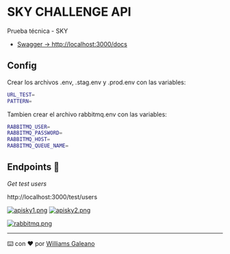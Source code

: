 # SKY CHALLENGE API

Prueba técnica - SKY
- [Swagger -> http://localhost:3000/docs](http://localhost:3000/docs)

## Config
Crear los archivos .env, .stag.env y .prod.env con las variables:

```bash
URL_TEST=
PATTERN=
```

Tambien crear el archivo rabbitmq.env con las variables: 

```bash
RABBITMQ_USER=
RABBITMQ_PASSWORD=
RABBITMQ_HOST=
RABBITMQ_QUEUE_NAME=
```

## Endpoints 🚀

_Get test users_

http://localhost:3000/test/users

[![apisky1.png](https://i.postimg.cc/k43K2883/apisky1.png)](https://postimg.cc/v1hcj433)
[![apisky2.png](https://i.postimg.cc/wvXJLvct/apisky2.png)](https://postimg.cc/qh7zdpF0)

[![rabbitmq.png](https://i.postimg.cc/KjmTN2J0/rabbitmq.png)](https://postimg.cc/2bX3kPpW)

---

⌨️ con ❤️ por [Williams Galeano](https://github.com/willyGaleano)
